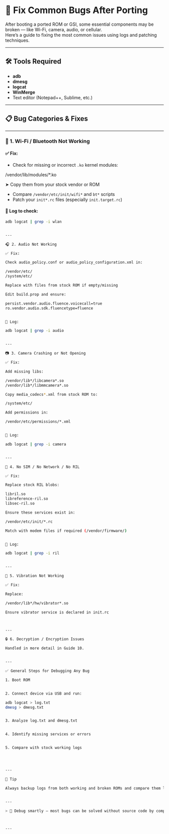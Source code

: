 # 🐞 Fix Common Bugs After Porting

After booting a ported ROM or GSI, some essential components may be broken — like Wi-Fi, camera, audio, or cellular.  
Here’s a guide to fixing the most common issues using logs and patching techniques.

---

## 🛠 Tools Required

- **adb**
- **dmesg**
- **logcat**
- **WinMerge**
- Text editor (Notepad++, Sublime, etc.)

---

## 📋 Bug Categories & Fixes

---

### 📡 1. Wi-Fi / Bluetooth Not Working

#### ✅ Fix:
- Check for missing or incorrect `.ko` kernel modules:

/vendor/lib/modules/*.ko

➤ Copy them from your stock vendor or ROM

- Compare `/vendor/etc/init/wifi*` and `bt*` scripts  
- Patch your `init*.rc` files (especially `init.target.rc`)

#### 🧪 Log to check:
```bash
adb logcat | grep -i wlan


---

🎧 2. Audio Not Working

✅ Fix:

Check audio_policy.conf or audio_policy_configuration.xml in:

/vendor/etc/
/system/etc/

Replace with files from stock ROM if empty/missing

Edit build.prop and ensure:

persist.vendor.audio.fluence.voicecall=true
ro.vendor.audio.sdk.fluencetype=fluence


🧪 Log:

adb logcat | grep -i audio


---

📷 3. Camera Crashing or Not Opening

✅ Fix:

Add missing libs:

/vendor/lib*/libcamera*.so
/vendor/lib*/libmmcamera*.so

Copy media_codecs*.xml from stock ROM to:

/system/etc/

Add permissions in:

/vendor/etc/permissions/*.xml


🧪 Log:

adb logcat | grep -i camera


---

📶 4. No SIM / No Network / No RIL

✅ Fix:

Replace stock RIL blobs:

libril.so
libreference-ril.so
libsec-ril.so

Ensure these services exist in:

/vendor/etc/init/*.rc

Match with modem files if required (/vendor/firmware/)


🧪 Log:

adb logcat | grep -i ril


---

📳 5. Vibration Not Working

✅ Fix:

Replace:

/vendor/lib*/hw/vibrator*.so

Ensure vibrator service is declared in init.rc



---

🔒 6. Decryption / Encryption Issues

Handled in more detail in Guide 10.


---

✅ General Steps for Debugging Any Bug

1. Boot ROM


2. Connect device via USB and run:

adb logcat > log.txt
dmesg > dmesg.txt


3. Analyze log.txt and dmesg.txt


4. Identify missing services or errors


5. Compare with stock working logs




---

📘 Tip

Always backup logs from both working and broken ROMs and compare them line by line using tools like WinMerge or Meld.


---

> 🧪 Debug smartly — most bugs can be solved without source code by comparing working and non-working configs.



---
